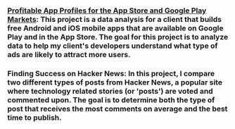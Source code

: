 ### [Profitable App Profiles for the App Store and Google Play Markets](https://github.com/autgaard/data-science-misc-projects/blob/6d004505d8d0e3aa506cf7345fe3841a2a9c5e37/Profitable%20Apps.ipynb): This project is a data analysis for a client that builds free Android and iOS mobile apps that are available on Google Play and in the App Store. The goal for this project is to analyze data to help my client's developers understand what type of ads are likely to attract more users.

### Finding Success on Hacker News: In this project, I compare two different types of posts from Hacker News, a popular site where technology related stories (or 'posts') are voted and commented upon. The goal is to determine both the type of post that receives the most comments on average and the best time to publish.

